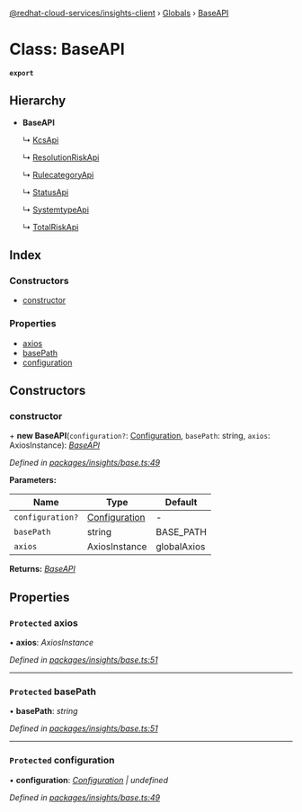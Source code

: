 [@redhat-cloud-services/insights-client](../README.md) › [Globals](../globals.md) › [BaseAPI](baseapi.md)

# Class: BaseAPI

**`export`** 

## Hierarchy

* **BaseAPI**

  ↳ [KcsApi](kcsapi.md)

  ↳ [ResolutionRiskApi](resolutionriskapi.md)

  ↳ [RulecategoryApi](rulecategoryapi.md)

  ↳ [StatusApi](statusapi.md)

  ↳ [SystemtypeApi](systemtypeapi.md)

  ↳ [TotalRiskApi](totalriskapi.md)

## Index

### Constructors

* [constructor](baseapi.md#constructor)

### Properties

* [axios](baseapi.md#protected-axios)
* [basePath](baseapi.md#protected-basepath)
* [configuration](baseapi.md#protected-configuration)

## Constructors

###  constructor

\+ **new BaseAPI**(`configuration?`: [Configuration](configuration.md), `basePath`: string, `axios`: AxiosInstance): *[BaseAPI](baseapi.md)*

*Defined in [packages/insights/base.ts:49](https://github.com/leSamo/javascript-clients/blob/master/packages/insights/base.ts#L49)*

**Parameters:**

Name | Type | Default |
------ | ------ | ------ |
`configuration?` | [Configuration](configuration.md) | - |
`basePath` | string | BASE_PATH |
`axios` | AxiosInstance | globalAxios |

**Returns:** *[BaseAPI](baseapi.md)*

## Properties

### `Protected` axios

• **axios**: *AxiosInstance*

*Defined in [packages/insights/base.ts:51](https://github.com/leSamo/javascript-clients/blob/master/packages/insights/base.ts#L51)*

___

### `Protected` basePath

• **basePath**: *string*

*Defined in [packages/insights/base.ts:51](https://github.com/leSamo/javascript-clients/blob/master/packages/insights/base.ts#L51)*

___

### `Protected` configuration

• **configuration**: *[Configuration](configuration.md) | undefined*

*Defined in [packages/insights/base.ts:49](https://github.com/leSamo/javascript-clients/blob/master/packages/insights/base.ts#L49)*
